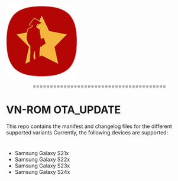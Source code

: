 
![VN-Logo](https://raw.githubusercontent.com/xuanhoa8687/VN-ROM_OTA_UPDATE/fourteen/ic_launcher.png)
<p align="center">
=======================================

# VN-ROM OTA_UPDATE
This repo contains the manifest and changelog files for the different supported variants
Currently, the following devices are supported:
#
- Samsung Galaxy S21x
- Samsung Galaxy S22x
- Samsung Galaxy S23x
- Samsung Galaxy S24x
</p>
